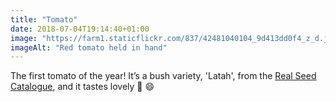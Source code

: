 ```yaml
---
title: "Tomato"
date: 2018-07-04T19:14:40+01:00
image: "https://farm1.staticflickr.com/837/42481040104_9d413dd0f4_z_d.jpg"
imageAlt: "Red tomato held in hand"
---
```


The first tomato of the year! It’s a bush variety, 'Latah', from the [Real Seed Catalogue](), and it tastes lovely 🍅 😄
